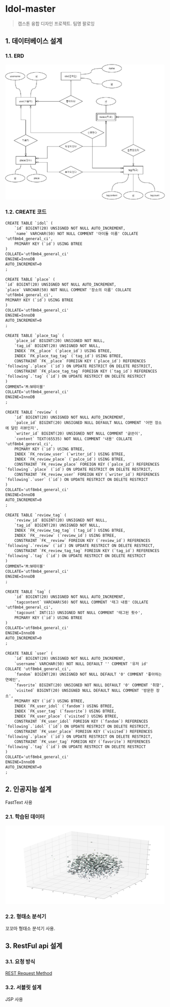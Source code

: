 # Idol-master
> 캡스톤 융합 디자인 프로젝트. 팀명 팔로잉
## 1. 데이터베이스 설계
### 1.1. ERD
![Database-ERD](./Database-ERD.jpg)
### 1.2. CREATE 코드
    CREATE TABLE `idol` (
        `id` BIGINT(20) UNSIGNED NOT NULL AUTO_INCREMENT,
        `name` VARCHAR(50) NOT NULL COMMENT '아이돌 이름' COLLATE 'utf8mb4_general_ci',
        PRIMARY KEY (`id`) USING BTREE
    )
    COLLATE='utf8mb4_general_ci'
    ENGINE=InnoDB
    AUTO_INCREMENT=0
    ;

    CREATE TABLE `place` (
	`id` BIGINT(20) UNSIGNED NOT NULL AUTO_INCREMENT,
	`place` VARCHAR(50) NOT NULL COMMENT '장소의 이름' COLLATE 'utf8mb4_general_ci',
	PRIMARY KEY (`id`) USING BTREE
    )
    COLLATE='utf8mb4_general_ci'
    ENGINE=InnoDB
    AUTO_INCREMENT=0
    ;

    CREATE TABLE `place_tag` (
        `place_id` BIGINT(20) UNSIGNED NOT NULL,
        `tag_id` BIGINT(20) UNSIGNED NOT NULL,
        INDEX `FK__place` (`place_id`) USING BTREE,
        INDEX `FK_place_tag_tag` (`tag_id`) USING BTREE,
        CONSTRAINT `FK__place` FOREIGN KEY (`place_id`) REFERENCES `following`.`place` (`id`) ON UPDATE RESTRICT ON DELETE RESTRICT,
        CONSTRAINT `FK_place_tag_tag` FOREIGN KEY (`tag_id`) REFERENCES `following`.`tag` (`id`) ON UPDATE RESTRICT ON DELETE RESTRICT
    )
    COMMENT='M:N테이블'
    COLLATE='utf8mb4_general_ci'
    ENGINE=InnoDB
    ;

    CREATE TABLE `review` (
        `id` BIGINT(20) UNSIGNED NOT NULL AUTO_INCREMENT,
        `palce_id` BIGINT(20) UNSIGNED NULL DEFAULT NULL COMMENT '어떤 장소에 달린 리뷰인지',
        `writer_id` BIGINT(20) UNSIGNED NOT NULL COMMENT '글쓴이',
        `content` TEXT(65535) NOT NULL COMMENT '내용' COLLATE 'utf8mb4_general_ci',
        PRIMARY KEY (`id`) USING BTREE,
        INDEX `FK_review_user` (`writer_id`) USING BTREE,
        INDEX `FK_review_place` (`palce_id`) USING BTREE,
        CONSTRAINT `FK_review_place` FOREIGN KEY (`palce_id`) REFERENCES `following`.`place` (`id`) ON UPDATE RESTRICT ON DELETE RESTRICT,
        CONSTRAINT `FK_review_user` FOREIGN KEY (`writer_id`) REFERENCES `following`.`user` (`id`) ON UPDATE RESTRICT ON DELETE RESTRICT
    )
    COLLATE='utf8mb4_general_ci'
    ENGINE=InnoDB
    AUTO_INCREMENT=0
    ;

    CREATE TABLE `review_tag` (
        `review_id` BIGINT(20) UNSIGNED NOT NULL,
        `tag_id` BIGINT(20) UNSIGNED NOT NULL,
        INDEX `FK_review_tag_tag` (`tag_id`) USING BTREE,
        INDEX `FK__review` (`review_id`) USING BTREE,
        CONSTRAINT `FK__review` FOREIGN KEY (`review_id`) REFERENCES `following`.`review` (`id`) ON UPDATE RESTRICT ON DELETE RESTRICT,
        CONSTRAINT `FK_review_tag_tag` FOREIGN KEY (`tag_id`) REFERENCES `following`.`tag` (`id`) ON UPDATE RESTRICT ON DELETE RESTRICT
    )
    COMMENT='M:N테이블'
    COLLATE='utf8mb4_general_ci'
    ENGINE=InnoDB
    ;

    CREATE TABLE `tag` (
        `id` BIGINT(20) UNSIGNED NOT NULL AUTO_INCREMENT,
        `tagcontent` VARCHAR(50) NOT NULL COMMENT '태그 내용' COLLATE 'utf8mb4_general_ci',
        `tagcount` INT(11) UNSIGNED NOT NULL COMMENT '태그된 횟수',
        PRIMARY KEY (`id`) USING BTREE
    )
    COLLATE='utf8mb4_general_ci'
    ENGINE=InnoDB
    AUTO_INCREMENT=0
    ;

    CREATE TABLE `user` (
        `id` BIGINT(20) UNSIGNED NOT NULL AUTO_INCREMENT,
        `username` VARCHAR(50) NOT NULL DEFAULT '' COMMENT '유저 id' COLLATE 'utf8mb4_general_ci',
        `fandom` BIGINT(20) UNSIGNED NOT NULL DEFAULT '0' COMMENT '좋아하는 연예인',
        `favorite` BIGINT(20) UNSIGNED NOT NULL DEFAULT '0' COMMENT '취향',
        `visited` BIGINT(20) UNSIGNED NULL DEFAULT NULL COMMENT '방문한 장소',
        PRIMARY KEY (`id`) USING BTREE,
        INDEX `FK_user_idol` (`fandom`) USING BTREE,
        INDEX `FK_user_tag` (`favorite`) USING BTREE,
        INDEX `FK_user_place` (`visited`) USING BTREE,
        CONSTRAINT `FK_user_idol` FOREIGN KEY (`fandom`) REFERENCES `following`.`idol` (`id`) ON UPDATE RESTRICT ON DELETE RESTRICT,
        CONSTRAINT `FK_user_place` FOREIGN KEY (`visited`) REFERENCES `following`.`place` (`id`) ON UPDATE RESTRICT ON DELETE RESTRICT,
        CONSTRAINT `FK_user_tag` FOREIGN KEY (`favorite`) REFERENCES `following`.`tag` (`id`) ON UPDATE RESTRICT ON DELETE RESTRICT
    )
    COLLATE='utf8mb4_general_ci'
    ENGINE=InnoDB
    AUTO_INCREMENT=0
    ;

## 2. 인공지능 설계
FastText 사용
### 2.1. 학습된 데이터
![FastText-3Dplot](./FastTextPlot3D.png)
### 2.2. 형태소 분석기
꼬꼬마 형태소 분석기 사용.

## 3. RestFul api 설계
### 3.1. 요청 방식
[REST Request Method](restful.md)
### 3.2. 서블릿 설계
JSP 사용   